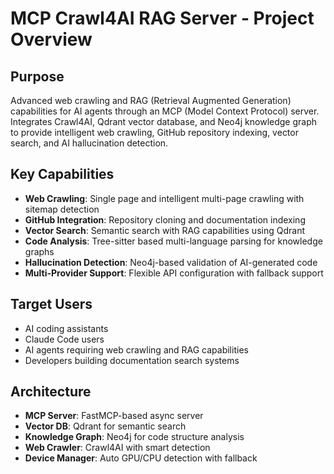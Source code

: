 # MCP Crawl4AI RAG Server - Project Overview

## Purpose
Advanced web crawling and RAG (Retrieval Augmented Generation) capabilities for AI agents through an MCP (Model Context Protocol) server. Integrates Crawl4AI, Qdrant vector database, and Neo4j knowledge graph to provide intelligent web crawling, GitHub repository indexing, vector search, and AI hallucination detection.

## Key Capabilities
- **Web Crawling**: Single page and intelligent multi-page crawling with sitemap detection
- **GitHub Integration**: Repository cloning and documentation indexing
- **Vector Search**: Semantic search with RAG capabilities using Qdrant
- **Code Analysis**: Tree-sitter based multi-language parsing for knowledge graphs
- **Hallucination Detection**: Neo4j-based validation of AI-generated code
- **Multi-Provider Support**: Flexible API configuration with fallback support

## Target Users
- AI coding assistants
- Claude Code users
- AI agents requiring web crawling and RAG capabilities
- Developers building documentation search systems

## Architecture
- **MCP Server**: FastMCP-based async server
- **Vector DB**: Qdrant for semantic search
- **Knowledge Graph**: Neo4j for code structure analysis  
- **Web Crawler**: Crawl4AI with smart detection
- **Device Manager**: Auto GPU/CPU detection with fallback